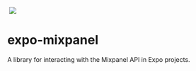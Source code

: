 [![<CircleCI>](https://circleci.com/gh/julienfitz/expo-mixpanel.svg?style=shield)](https://app.circleci.com/pipelines/github/julienfitz/expo-mixpanel)
![](https://img.shields.io/badge/dynamic/json?color=blue&label=version&query=%24.version&url=https%3A%2F%2Fraw.githubusercontent.com%2Fjulienfitz%2Fexpo-mixpanel%2Fmain%2Fpackage.json)

# expo-mixpanel

A library for interacting with the Mixpanel API in Expo projects.